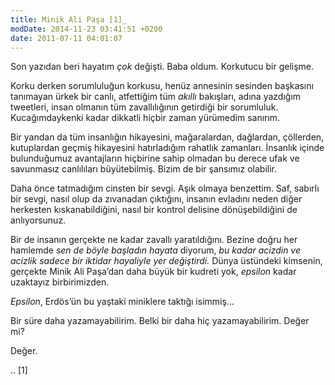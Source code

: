 ```yaml
---
title: Minik Ali Paşa [1]_
modDate: 2014-11-23 03:41:51 +0200
date: 2011-07-11 04:01:07
---
```


Son yazıdan beri hayatım *çok* değişti. Baba oldum. Korkutucu bir
gelişme.

Korku derken sorumluluğun korkusu, henüz annesinin sesinden başkasını
tanımayan ürkek bir canlı, atfettiğim tüm *akıllı* bakışları, adına
yazdığım tweetleri, insan olmanın tüm zavallılığının getirdiği bir
sorumluluk. Kucağımdaykenki kadar dikkatli hiçbir zaman yürümedim
sanırım.

Bir yandan da tüm insanlığın hikayesini, mağaralardan, dağlardan,
çöllerden, kutuplardan geçmiş hikayesini hatırladığım rahatlık
zamanları. İnsanlık içinde bulunduğumuz avantajların hiçbirine sahip
olmadan bu derece ufak ve savunmasız canlılıları büyütebilmiş. Bizim de
bir şansımız olabilir.

Daha önce tatmadığım cinsten bir sevgi. Aşık olmaya benzettim. Saf,
sabırlı bir sevgi, nasıl olup da zıvanadan çıktığını, insanın evladını
neden diğer herkesten kıskanabildiğini, nasıl bir kontrol delisine
dönüşebildiğini de anlıyorsunuz.

Bir de insanın gerçekte ne kadar zavallı yaratıldığını. Bezine doğru her
hamlemde *sen de böyle başladın hayata* diyorum, *bu kadar acizdin ve
acizlik sadece bir iktidar hayaliyle yer değiştirdi.* Dünya üstündeki
kimsenin, gerçekte Minik Ali Paşa’dan daha büyük bir kudreti yok,
*epsilon* kadar uzaktayız birbirimizden.

*Epsilon*, Erdös’ün bu yaştaki miniklere taktığı isimmiş…

Bir süre daha yazamayabilirim. Belki bir daha hiç yazamayabilirim. Değer
mi?

Değer.

.. [1]
